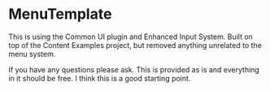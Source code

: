 # MenuTemplate

This is using the Common UI plugin and Enhanced Input System. Built on top of the Content Examples project, but removed anything unrelated to the menu system.

If you have any questions please ask. This is provided as is and everything in it should be free. I think this is a good starting point.
